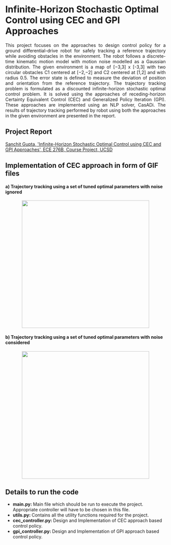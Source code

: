 # Infinite-Horizon Stochastic Optimal Control using CEC and GPI Approaches

<p align="justify">
This project focuses on the approaches to design control policy for a ground differential-drive robot for safely tracking a reference trajectory while avoiding obstacles in the environment. The robot follows a discrete-time kinematic motion model with motion noise modelled as a Gaussian distribution. The given environment is a map of [−3,3] x [-3,3] with two circular obstacles C1 centered at [−2,−2] and C2 centered at [1,2] and with radius 0.5. The error state is defined to measure the deviation of position and orientation from the reference trajectory. The trajectory tracking problem is formulated as a discounted infinite-horizon stochastic optimal control problem. It is solved using the approaches of receding-horizon Certainty Equivalent Control (CEC) and Generalized Policy Iteration (GPI). These approaches are implemented using an NLP solver, CasADi. The results of trajectory tracking performed by robot using both the approaches in the given environment are presented in the report.
</p>

## Project Report
[Sanchit Gupta, 'Infinite-Horizon Stochastic Optimal Control using CEC and GPI Approaches', ECE 276B, Course Project, UCSD](https://github.com/sanchit3103/Stochastic-optimal-control_CEC-and-GPI/blob/main/Report.pdf)

## Implementation of CEC approach in form of GIF files

#### a) Trajectory tracking using a set of tuned optimal parameters with noise ignored
<p align="center">

  <img src = "https://user-images.githubusercontent.com/4907348/209074759-047b116a-a664-485b-8510-9fe8c29cbafb.gif" height="400"/>
  
</p>

#### b) Trajectory tracking using a set of tuned optimal parameters with noise considered
<p align="center">

  <img src = "https://user-images.githubusercontent.com/4907348/209078036-3ecc789d-1363-4c18-bc9f-fe20b57bb4f6.gif" height="400"/>
  
</p>

## Details to run the code

* <b> main.py: </b> Main file which should be run to execute the project. Appropriate controller will have to be chosen in this file.
* <b> utils.py: </b> Contains all the utility functions required for the project.
* <b> cec_controller.py: </b> Design and Implementation of CEC approach based control policy.
* <b> gpi_controller.py: </b> Design and Implementation of GPI approach based control policy.
